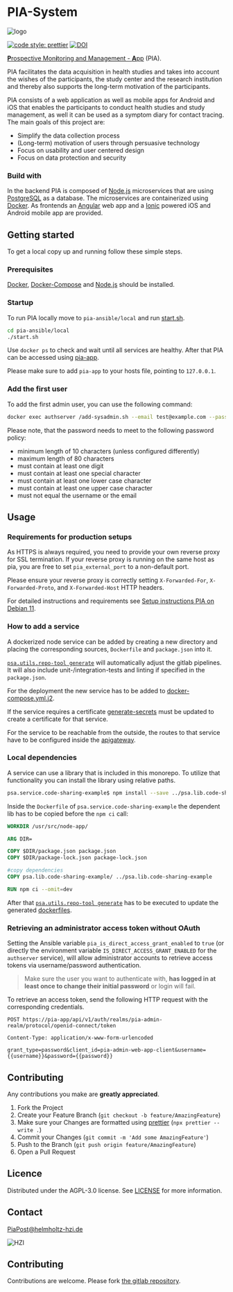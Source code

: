 # PIA-System

![logo](psa.app.web/src/assets/images/pia_logo.png)

[![code style: prettier](https://img.shields.io/badge/code_style-prettier-ff69b4.svg?style=flat-square)](https://github.com/prettier/prettier)
[![DOI](https://zenodo.org/badge/319654384.svg)](https://zenodo.org/badge/latestdoi/319654384)

[**P**rospective Mon**i**toring and Management - **A**pp](https://info-pia.de/) (PIA).

PIA facilitates the data acquisition in health studies and takes into account the wishes of the participants, the study center and the research institution and thereby also supports the long-term motivation of the participants.

PIA consists of a web application as well as mobile apps for Android and iOS that enables the participants to conduct health studies and study management, as well it can be used as a symptom diary for contact tracing.
The main goals of this project are:

- Simplify the data collection process
- (Long-term) motivation of users through persuasive technology
- Focus on usability and user centered design
- Focus on data protection and security

### Build with

In the backend PIA is composed of [Node.js](https://nodejs.org/) microservices that are using [PostgreSQL](https://www.postgresql.org/) as a database.
The microservices are containerized using [Docker](https://www.docker.com/).
As frontends an [Angular](https://angular.io/) web app and a [Ionic](https://ionicframework.com/) powered iOS and Android mobile app are provided.

## Getting started

To get a local copy up and running follow these simple steps.

### Prerequisites

[Docker](https://www.docker.com/), [Docker-Compose](https://docs.docker.com/compose/) and [Node.js](https://nodejs.org/) should be installed.

### Startup

To run PIA locally move to `pia-ansible/local` and run [start.sh](pia-ansible/local/start.sh).

```bash
cd pia-ansible/local
./start.sh
```

Use `docker ps` to check and wait until all services are healthy.
After that PIA can be accessed using [pia-app](http://pia-app/).

Please make sure to add `pia-app` to your hosts file, pointing to `127.0.0.1`.

### Add the first user

To add the first admin user, you can use the following command:

```bash
docker exec authserver /add-sysadmin.sh --email test@example.com --password TestPassword1+
```

Please note, that the password needs to meet to the following password policy:

- minimum length of 10 characters (unless configured differently)
- maximum length of 80 characters
- must contain at least one digit
- must contain at least one special character
- must contain at least one lower case character
- must contain at least one upper case character
- must not equal the username or the email

## Usage

### Requirements for production setups

As HTTPS is always required, you need to provide your own reverse proxy for SSL termination. If your reverse proxy is running on the same host as pia, you are free to set `pia_external_port` to a non-default port.

Please ensure your reverse proxy is correctly setting `X-Forwarded-For`, `X-Forwarded-Proto`, and `X-Forwarded-Host` HTTP headers.

For detailed instructions and requirements see [Setup instructions PIA on Debian 11](./pia-ansible/SETUP_debian_11.md).

### How to add a service

A dockerized node service can be added by creating a new directory and placing the corresponding sources, `Dockerfile` and `package.json` into it.

[`psa.utils.repo-tool generate`](./psa.utils.repo-tool) will automatically adjust the gitlab pipelines.
It will also include unit-/integration-tests and linting if specified in the `package.json`.

For the deployment the new service has to be added to [docker-compose.yml.j2](./pia-ansible/roles/pia/templates/docker-compose.yml.j2).

If the service requires a certificate [generate-secrets](./psa.utils.scripts/generate-secrets/) must be updated to create a certificate for that service.

For the service to be reachable from the outside, the routes to that service have to be configured inside the [apigateway](./psa.server.apigateway/src/config.ts).

### Local dependencies

A service can use a library that is included in this monorepo.
To utilize that functionality you can install the library using relative paths.

```bash
psa.service.code-sharing-example$ npm install --save ../psa.lib.code-sharing-example/
```

Inside the `Dockerfile` of `psa.service.code-sharing-example` the dependent lib has to be copied before the `npm ci` call:

```dockerfile
WORKDIR /usr/src/node-app/

ARG DIR=

COPY $DIR/package.json package.json
COPY $DIR/package-lock.json package-lock.json

#copy dependencies
COPY psa.lib.code-sharing-example/ ../psa.lib.code-sharing-example

RUN npm ci --omit=dev
```

After that [`psa.utils.repo-tool generate`](./psa.utils.repo-tool) has to be executed to update the generated [dockerfiles](./psa.utils.repo-tool/generated/).

### Retrieving an administrator access token without OAuth

Setting the Ansible variable `pia_is_direct_access_grant_enabled` to `true` (or directly the environment variable
`IS_DIRECT_ACCESS_GRANT_ENABLED` for the `authserver` service), will allow administrator accounts to retrieve
access tokens via username/password authentication.

> Make sure the user you want to authenticate with, **has logged in at least once to change their initial password** or login will fail.

To retrieve an access token, send the following HTTP request with the corresponding credentials.

```http request
POST https://pia-app/api/v1/auth/realms/pia-admin-realm/protocol/openid-connect/token

Content-Type: application/x-www-form-urlencoded

grant_type=password&client_id=pia-admin-web-app-client&username={{username}}&password={{password}}
```

<!--
## Roadmap
*TODO*
-->

## Contributing

Any contributions you make are **greatly appreciated**.

1. Fork the Project
2. Create your Feature Branch (`git checkout -b feature/AmazingFeature`)
3. Make sure your Changes are formatted using [prettier](https://github.com/prettier/prettier) (`npx prettier --write .`)
4. Commit your Changes (`git commit -m 'Add some AmazingFeature'`)
5. Push to the Branch (`git push origin feature/AmazingFeature`)
6. Open a Pull Request

## Licence

Distributed under the AGPL-3.0 license. See [LICENSE](./LICENSE.md) for more information.

## Contact

[PiaPost@helmholtz-hzi.de](mailto:PiaPost@helmholtz-hzi.de)

![HZI](psa.app.web/src/assets/images/hzi_logo.jpg)

## Contributing

Contributions are welcome.
Please fork [the gitlab repository](https://gitlab.com/pia-eresearch-system/pia).
